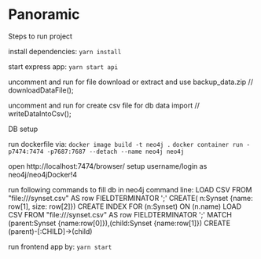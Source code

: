 # Panoramic

Steps to run project

install dependencies:
`yarn install`

start express app:
`yarn start api`

uncomment and run for file download or extract and use backup_data.zip
// downloadDataFile();

uncomment and run for create csv file for db data import
// writeDataIntoCsv();

DB setup

run dockerfile via:
`docker image build -t neo4j .`
`docker container run -p7474:7474 -p7687:7687 --detach --name neo4j neo4j`

open http://localhost:7474/browser/
setup username/login as neo4j/neo4jDocker!4

run following commands to fill db in neo4j command line:
LOAD CSV FROM "file:///synset.csv" AS row FIELDTERMINATOR ';' CREATE( n:Synset {name: row[1], size: row[2]})
CREATE INDEX FOR (n:Synset) ON (n.name)
LOAD CSV FROM "file:///synset.csv" AS row FIELDTERMINATOR ';' MATCH (parent:Synset {name:row[0]}),(child:Synset {name:row[1]}) CREATE (parent)-[:CHILD]->(child)

run frontend app by:
`yarn start`
